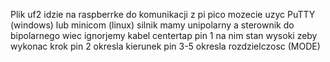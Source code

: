 Plik uf2 idzie na raspberrke
do komunikacji z pi pico mozecie uzyc PuTTY (windows) lub minicom (linux)
silnik mamy unipolarny a sterownik do bipolarnego wiec ignorjemy kabel centertap
pin 1 na nim stan wysoki zeby wykonac krok
pin 2 okresla kierunek
pin 3-5 okresla rozdzielczosc (MODE)
